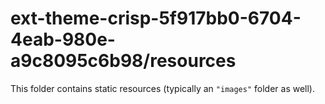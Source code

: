 # ext-theme-crisp-5f917bb0-6704-4eab-980e-a9c8095c6b98/resources

This folder contains static resources (typically an `"images"` folder as well).
